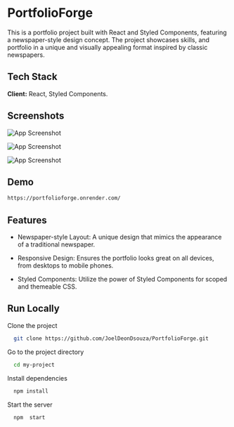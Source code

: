 # PortfolioForge

This is a portfolio project built with React and Styled Components, featuring a newspaper-style design concept. The project showcases skills, and portfolio in a unique and visually appealing format inspired by classic newspapers.

## Tech Stack

**Client:** React, Styled Components.

## Screenshots

![App Screenshot](https://i.ibb.co/0Q9DWt7/Screenshot-2024-05-19-at-12-30-05-PM.png)

![App Screenshot](https://i.ibb.co/Nypxvpr/Screenshot-2024-05-19-at-12-30-19-PM.png)

![App Screenshot](https://i.ibb.co/rdVnXM8/Screenshot-2024-05-19-at-12-30-36-PM.png)

## Demo

```bash
https://portfolioforge.onrender.com/
```

## Features

- Newspaper-style Layout: A unique design that mimics the appearance of a traditional newspaper.

- Responsive Design: Ensures the portfolio looks great on all devices, from desktops to mobile phones.

- Styled Components: Utilize the power of Styled Components for scoped and themeable CSS.

## Run Locally

Clone the project

```bash
  git clone https://github.com/JoelDeonDsouza/PortfolioForge.git
```

Go to the project directory

```bash
  cd my-project
```

Install dependencies

```bash
  npm install
```

Start the server

```bash
  npm  start
```
